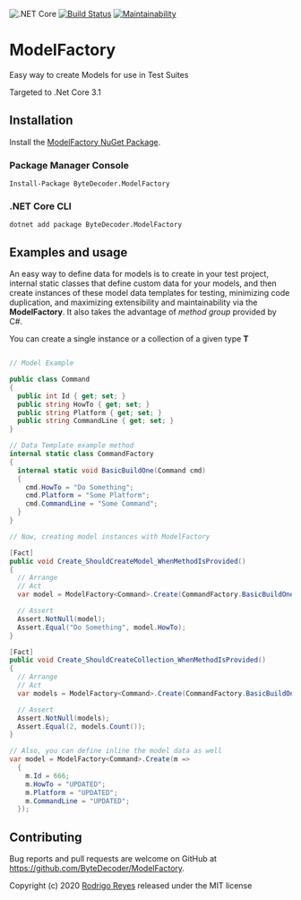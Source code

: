 ![.NET Core](https://github.com/ByteDecoder/ModelFactory/workflows/.NET%20Core/badge.svg?branch=master)
[![Build Status](https://dev.azure.com/rodrycode/ModelFactory/_apis/build/status/ByteDecoder.ModelFactory?branchName=master)](https://dev.azure.com/rodrycode/ModelFactory/_build/latest?definitionId=3&branchName=master)
[![Maintainability](https://api.codeclimate.com/v1/badges/c0bf3eb5758773ba87d3/maintainability)](https://codeclimate.com/github/ByteDecoder/ModelFactory/maintainability)

# ModelFactory

Easy way to create Models for use in Test Suites

Targeted to .Net Core 3.1

## Installation

Install the [ModelFactory NuGet Package](https://www.nuget.org/packages/ByteDecoder.ModelFactory).

### Package Manager Console

```
Install-Package ByteDecoder.ModelFactory
```

### .NET Core CLI

```
dotnet add package ByteDecoder.ModelFactory
```

## Examples and usage

An easy way to define data for models is to create in your test project, internal static classes that define custom data for your models, and then create instances of these model data templates for testing, minimizing code duplication, and maximizing extensibility and maintainability via the **ModelFactory**. It also takes the advantage of *method group* provided by C#.

You can create a single instance or a collection of a given type **T**

```csharp

// Model Example

public class Command
{
  public int Id { get; set; }
  public string HowTo { get; set; }
  public string Platform { get; set; }
  public string CommandLine { get; set; }
}

// Data Template example method
internal static class CommandFactory
{
  internal static void BasicBuildOne(Command cmd)
  {
    cmd.HowTo = "Do Something";
    cmd.Platform = "Some Platform";
    cmd.CommandLine = "Some Command";
  }
}

// Now, creating model instances with ModelFactory

[Fact]
public void Create_ShouldCreateModel_WhenMethodIsProvided()
{
  // Arrange
  // Act
  var model = ModelFactory<Command>.Create(CommandFactory.BasicBuildOne);

  // Assert
  Assert.NotNull(model);
  Assert.Equal("Do Something", model.HowTo);
}

[Fact]
public void Create_ShouldCreateCollection_WhenMethodIsProvided()
{
  // Arrange
  // Act
  var models = ModelFactory<Command>.Create(CommandFactory.BasicBuildOne, 2);

  // Assert
  Assert.NotNull(models);
  Assert.Equal(2, models.Count());
}

// Also, you can define inline the model data as well
var model = ModelFactory<Command>.Create(m =>
  {
    m.Id = 666;
    m.HowTo = "UPDATED";
    m.Platform = "UPDATED";
    m.CommandLine = "UPDATED";
  });

```

## Contributing

Bug reports and pull requests are welcome on GitHub at https://github.com/ByteDecoder/ModelFactory.


Copyright (c) 2020 [Rodrigo Reyes](https://twitter.com/bytedecoder) released under the MIT license
